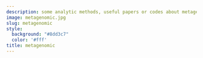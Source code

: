 ```yaml
---
description: some analytic methods, useful papers or codes about metagenomic.
image: metagenomic.jpg
slug: metagenomic
style:
  background: "#8dd3c7"
  color: '#fff'
title: metagenomic
---
```

